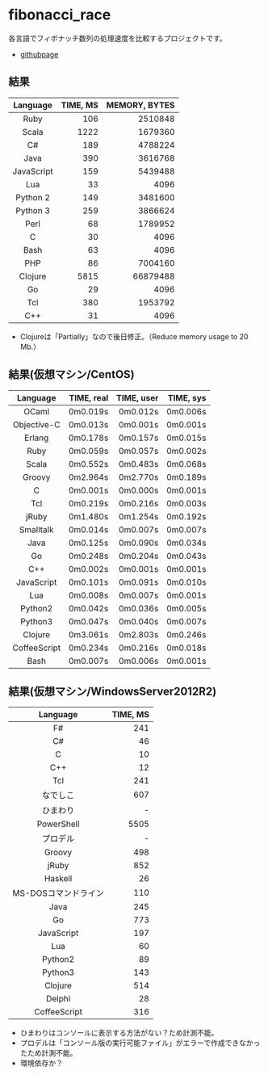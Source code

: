 # fibonacci_race

各言語でフィボナッチ数列の処理速度を比較するプロジェクトです。
- [githubpage](http://changeworld.github.io/fibonacci_race)

## 結果

Language   | TIME, MS | MEMORY, BYTES
:--------: |---------:|-------------:
Ruby       | 106      | 2510848
Scala      | 1222     | 1679360
C#         | 189      | 4788224
Java       | 390      | 3616768
JavaScript | 159      | 5439488
Lua        | 33       | 4096
Python 2   | 149      | 3481600
Python 3   | 259      | 3866624
Perl       | 68       | 1789952
C          | 30       | 4096
Bash       | 63       | 4096
PHP        | 86       | 7004160
Clojure    | 5815     | 66879488
Go         | 29       | 4096
Tcl        | 380     | 1953792
C++        | 31      | 4096

- Clojureは「Partially」なので後日修正。（Reduce memory usage to 20 Mb.）

## 結果(仮想マシン/CentOS)

Language     | TIME, real | TIME, user | TIME, sys
:-----------:|-----------:|-----------:|-----------:
OCaml        | 0m0.019s   | 0m0.012s   | 0m0.006s
Objective-C  | 0m0.013s   | 0m0.001s   | 0m0.001s
Erlang       | 0m0.178s   | 0m0.157s   | 0m0.015s
Ruby         | 0m0.059s   | 0m0.057s   | 0m0.002s
Scala        | 0m0.552s   | 0m0.483s   | 0m0.068s
Groovy       | 0m2.964s   | 0m2.770s   | 0m0.189s
C            | 0m0.001s   | 0m0.000s   | 0m0.001s
Tcl          | 0m0.219s   | 0m0.216s   | 0m0.003s
jRuby        | 0m1.480s   | 0m1.254s   | 0m0.192s
Smalltalk    | 0m0.014s   | 0m0.007s   | 0m0.007s
Java         | 0m0.125s   | 0m0.090s   | 0m0.034s
Go           | 0m0.248s   | 0m0.204s   | 0m0.043s
C++          | 0m0.002s   | 0m0.001s   | 0m0.001s
JavaScript   | 0m0.101s   | 0m0.091s   | 0m0.010s
Lua          | 0m0.008s   | 0m0.007s   | 0m0.001s
Python2      | 0m0.042s   | 0m0.036s   | 0m0.005s
Python3      | 0m0.047s   | 0m0.040s   | 0m0.007s
Clojure      | 0m3.061s   | 0m2.803s   | 0m0.246s
CoffeeScript | 0m0.234s   | 0m0.216s   | 0m0.018s
Bash         | 0m0.007s   | 0m0.006s   | 0m0.001s

## 結果(仮想マシン/WindowsServer2012R2)

Language   | TIME, MS 
:--------: |---------:
F#         | 241
C#         | 46
C          | 10
C++        | 12
Tcl        | 241
なでしこ   | 607
ひまわり   | -
PowerShell | 5505
プロデル   | -
Groovy     | 498
jRuby      | 852
Haskell      | 26
MS-DOSコマンドライン | 110
Java       | 245
Go         | 773
JavaScript | 197
Lua        | 60
Python2    | 89
Python3    | 143
Clojure    | 514
Delphi    | 28
CoffeeScript | 316

- ひまわりはコンソールに表示する方法がない？ため計測不能。
- プロデルは「コンソール版の実行可能ファイル」がエラーで作成できなかったため計測不能。
 - 環境依存か？
